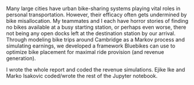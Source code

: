 Many large cities have urban bike-sharing systems playing vital roles in personal transportation. However,
their efficacy often gets undermined by bike misallocation. My teammates and I each have horror stories of 
finding no bikes available at a busy starting station, or perhaps even worse, there not being any open docks
left at the destination station by our arrival. Through modeling bike trips around Cambridge as a Markov 
process and simulating earnings, we developed a framework Bluebikes can use to optimize bike placement for 
maximal ride provision (and revenue generation).

I wrote the whole report and coded the revenue simulations. Ejike Ike and Marko Isakovic coded/wrote the rest
of the Jupyter notebook.

